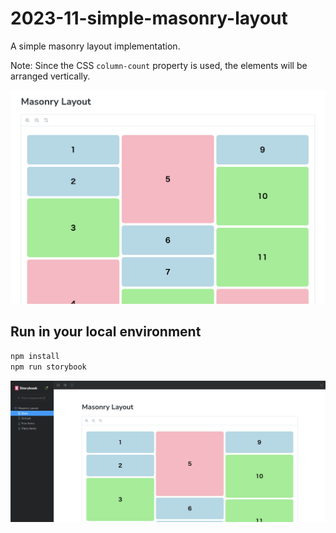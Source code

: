 # 2023-11-simple-masonry-layout

A simple masonry layout implementation.

Note: Since the CSS `column-count` property is used, the elements will be arranged vertically.

![](assets/readme-1.png)

## Run in your local environment

```sh
npm install
npm run storybook
```

![](assets/readme-2.png)

